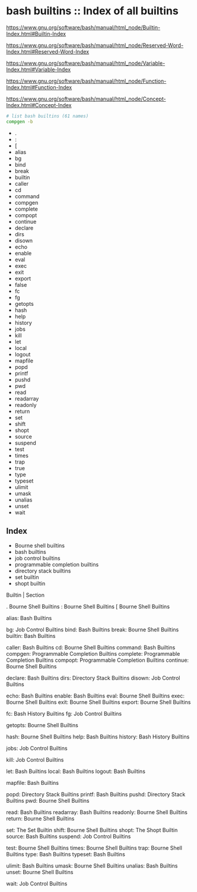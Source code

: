 # bash builtins :: Index of all builtins

https://www.gnu.org/software/bash/manual/html_node/Builtin-Index.html#Builtin-Index

https://www.gnu.org/software/bash/manual/html_node/Reserved-Word-Index.html#Reserved-Word-Index

https://www.gnu.org/software/bash/manual/html_node/Variable-Index.html#Variable-Index

https://www.gnu.org/software/bash/manual/html_node/Function-Index.html#Function-Index

https://www.gnu.org/software/bash/manual/html_node/Concept-Index.html#Concept-Index

```bash
# list bash builtins (61 names)
compgen -b
```

- .
- :
- [
- alias
- bg
- bind
- break
- builtin
- caller
- cd
- command
- compgen
- complete
- compopt
- continue
- declare
- dirs
- disown
- echo
- enable
- eval
- exec
- exit
- export
- false
- fc
- fg
- getopts
- hash
- help
- history
- jobs
- kill
- let
- local
- logout
- mapfile
- popd
- printf
- pushd
- pwd
- read
- readarray
- readonly
- return
- set
- shift
- shopt
- source
- suspend
- test
- times
- trap
- true
- type
- typeset
- ulimit
- umask
- unalias
- unset
- wait


## Index

- Bourne shell builtins
- bash builtins
- job control builtins
- programmable completion builtins
- directory stack builtins
- set builtin
- shopt builtin


Builtin | Section

.   Bourne Shell Builtins
:   Bourne Shell Builtins
[   Bourne Shell Builtins
  
alias:   Bash Builtins
 
bg:   Job Control Builtins
bind:   Bash Builtins
break:   Bourne Shell Builtins
builtin:   Bash Builtins
  
caller:   Bash Builtins
cd:       Bourne Shell Builtins
command:   Bash Builtins
compgen:   Programmable Completion Builtins
complete:   Programmable Completion Builtins
compopt:   Programmable Completion Builtins
continue:   Bourne Shell Builtins

declare:   Bash Builtins
dirs:   Directory Stack Builtins
disown:   Job Control Builtins

echo:   Bash Builtins
enable:   Bash Builtins
eval:   Bourne Shell Builtins
exec:   Bourne Shell Builtins
exit:   Bourne Shell Builtins
export:   Bourne Shell Builtins
  
fc:   Bash History Builtins
fg:   Job Control Builtins
  
getopts:   Bourne Shell Builtins
  
hash:   Bourne Shell Builtins
help:   Bash Builtins
history:   Bash History Builtins
  
jobs:   Job Control Builtins
  
kill:   Job Control Builtins
  
let:   Bash Builtins
local:   Bash Builtins
logout:   Bash Builtins
  
mapfile:   Bash Builtins
  
popd:   Directory Stack Builtins
printf:   Bash Builtins
pushd:   Directory Stack Builtins
pwd:   Bourne Shell Builtins
  
read:   Bash Builtins
readarray:   Bash Builtins
readonly:   Bourne Shell Builtins
return:   Bourne Shell Builtins
  
set:   The Set Builtin
shift:   Bourne Shell Builtins
shopt:   The Shopt Builtin
source:   Bash Builtins
suspend:   Job Control Builtins
  
test:   Bourne Shell Builtins
times:   Bourne Shell Builtins
trap:   Bourne Shell Builtins
type:   Bash Builtins
typeset:   Bash Builtins
  
ulimit:   Bash Builtins
umask:   Bourne Shell Builtins
unalias:   Bash Builtins
unset:   Bourne Shell Builtins
  
wait:   Job Control Builtins
